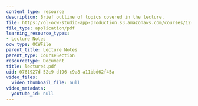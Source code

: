 ```yaml
---
content_type: resource
description: Brief outline of topics covered in the lecture.
file: https://ol-ocw-studio-app-production.s3.amazonaws.com/courses/12-800-fluid-dynamics-of-the-atmosphere-and-ocean-fall-2004/0761927d52c9d196c9a8a11bbd62f45a_lecture4.pdf
file_type: application/pdf
learning_resource_types:
- Lecture Notes
ocw_type: OCWFile
parent_title: Lecture Notes
parent_type: CourseSection
resourcetype: Document
title: lecture4.pdf
uid: 0761927d-52c9-d196-c9a8-a11bbd62f45a
video_files:
  video_thumbnail_file: null
video_metadata:
  youtube_id: null
---
```

